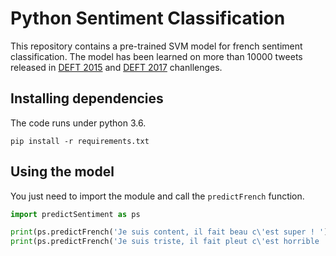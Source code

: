 # Python Sentiment Classification
This repository contains a pre-trained SVM model for french sentiment classification. The model has been learned on more than 10000 tweets released in [DEFT 2015](https://deft.limsi.fr/2015/) and [DEFT 2017](https://deft.limsi.fr/2017/) chanllenges.

## Installing dependencies
The code runs under python 3.6.
```
pip install -r requirements.txt
```

## Using the model
You just need to import the module and call the `predictFrench` function.
```python
import predictSentiment as ps

print(ps.predictFrench('Je suis content, il fait beau c\'est super ! '))
print(ps.predictFrench('Je suis triste, il fait pleut c\'est horrible ! '))
```
